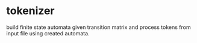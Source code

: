 # tokenizer
build finite state automata given transition matrix and process tokens from input file using created automata.
